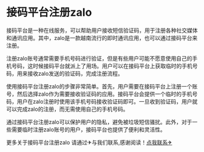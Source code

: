 # 接码平台注册zalo

接码平台是一种在线服务，可以帮助用户接收短信验证码，用于注册各种社交媒体和通讯应用。其中，zalo是一款越南流行的即时通讯应用，也可以通过接码平台来注册。

注册zalo账号通常需要手机号码进行验证，但是有些用户可能不愿意使用自己的手机号码，这时候接码平台就派上了用场。用户可以在接码平台上获取临时的手机号码，用来接收zalo发送的验证码，完成注册流程。

使用接码平台注册zalo的步骤非常简单。首先，用户需要在接码平台上注册一个账号，然后选择zalo作为需要接收验证码的应用。接码平台会提供一个临时的手机号码，用户在zalo注册时使用该手机号码接收验证码即可。一旦收到验证码，用户就可以完成zalo的注册，而无需使用自己的手机号码。

通过接码平台注册zalo可以保护用户的隐私，避免被垃圾短信骚扰。此外，对于一些需要临时注册zalo账号的用户，接码平台也提供了便利和灵活性。

更多关于接码平台注册zalo 请通过✈与我们联系,感谢阅读！[点我联系✈](https://data.G208.com)